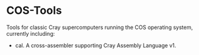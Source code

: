 # COS-Tools
Tools for classic Cray supercomputers running the COS operating system,
currently including:

- cal. A cross-assembler supporting Cray Assembly Language v1.
